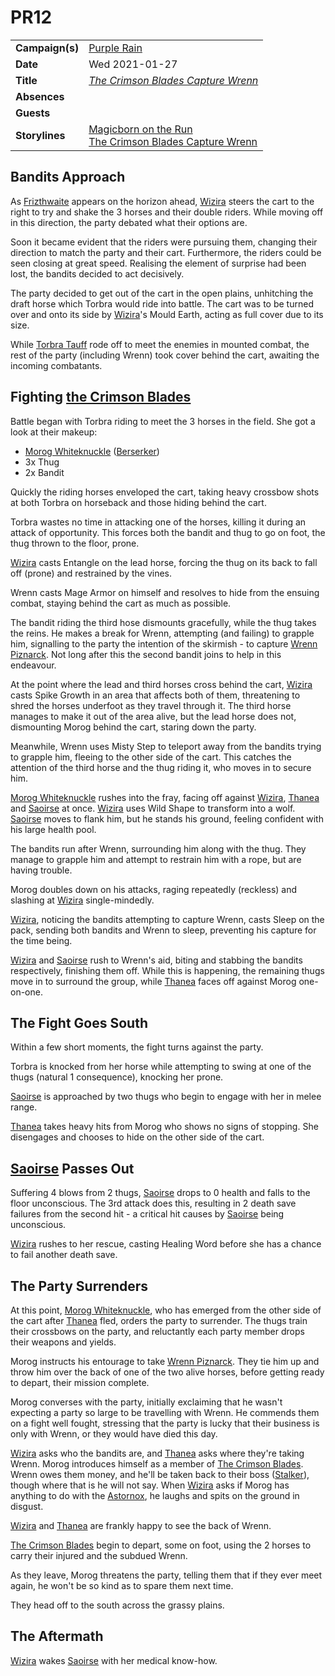 # PR12

|||
| --- | --- |
| **Campaign(s)** | [Purple Rain](../campaigns/purple-rain.md) | session.2
| **Date** | Wed 2021-01-27 |
| **Title** | *[The Crimson Blades Capture Wrenn](../storylines/the-crimson-blades-capture-wrenn.md)* |
| **Absences** | |
| **Guests** | |
| **Storylines** | [Magicborn on the Run](../storylines/ended/magicborn-on-the-run.md)<br>[The Crimson Blades Capture Wrenn](../storylines/the-crimson-blades-capture-wrenn.md) |

## Bandits Approach

As [Frizthwaite](../places/villages/frizthwaite.md) appears on the horizon ahead, [Wizira](../characters/wizira.md) steers the cart to the right to try and shake the 3 horses and their double riders. While moving off in this direction, the party debated what their options are.

Soon it became evident that the riders were pursuing them, changing their direction to match the party and their cart. Furthermore, the riders could be seen closing at great speed. Realising the element of surprise had been lost, the bandits decided to act decisively.

The party decided to get out of the cart in the open plains, unhitching the draft horse which Torbra would ride into battle. The cart was to be turned over and onto its side by [Wizira](../characters/wizira.md)'s Mould Earth, acting as full cover due to its size.

While [Torbra Tauff](../characters/torbra-tauff.md) rode off to meet the enemies in mounted combat, the rest of the party (including Wrenn) took cover behind the cart, awaiting the incoming combatants.

## Fighting [the Crimson Blades](../organisations/the-crimson-blades.md)

Battle began with Torbra riding to meet the 3 horses in the field. She got a look at their makeup:

- [Morog Whiteknuckle](../characters/morog-whiteknuckle.md) ([Berserker]())
- 3x Thug
- 2x Bandit

Quickly the riding horses enveloped the cart, taking heavy crossbow shots at both Torbra on horseback and those hiding behind the cart.

Torbra wastes no time in attacking one of the horses, killing it during an attack of opportunity. This forces both the bandit and thug to go on foot, the thug thrown to the floor, prone.

[Wizira](../characters/wizira.md) casts Entangle on the lead horse, forcing the thug on its back to fall off (prone) and restrained by the vines.

Wrenn casts Mage Armor on himself and resolves to hide from the ensuing combat, staying behind the cart as much as possible.

The bandit riding the third hose dismounts gracefully, while the thug takes the reins. He makes a break for Wrenn, attempting (and failing) to grapple him, signalling to the party the intention of the skirmish - to capture [Wrenn Piznarck](../characters/wrenn-piznarck.md). Not long after this the second bandit joins to help in this endeavour.

At the point where the lead and third horses cross behind the cart, [Wizira](../characters/wizira.md) casts Spike Growth in an area that affects both of them, threatening to shred the horses underfoot as they travel through it. The third horse manages to make it out of the area alive, but the lead horse does not, dismounting Morog behind the cart, staring down the party.

Meanwhile, Wrenn uses Misty Step to teleport away from the bandits trying to grapple him, fleeing to the other side of the cart. This catches the attention of the third horse and the thug riding it, who moves in to secure him.

[Morog Whiteknuckle](../characters/morog-whiteknuckle.md) rushes into the fray, facing off against [Wizira](../characters/wizira.md), [Thanea](../../../astarus/people/thanea.md) and [Saoirse](../../../astarus/people/saoirse.md) at once. [Wizira](../characters/wizira.md) uses Wild Shape to transform into a wolf. [Saoirse](../../../astarus/people/saoirse.md) moves to flank him, but he stands his ground, feeling confident with his large health pool.

The bandits run after Wrenn, surrounding him along with the thug. They manage to grapple him and attempt to restrain him with a rope, but are having trouble.

Morog doubles down on his attacks, raging repeatedly (reckless) and slashing at [Wizira](../characters/wizira.md) single-mindedly.

[Wizira](../characters/wizira.md), noticing the bandits attempting to capture Wrenn, casts Sleep on the pack, sending both bandits and Wrenn to sleep, preventing his capture for the time being.

[Wizira](../characters/wizira.md) and [Saoirse](../../../astarus/people/saoirse.md) rush to Wrenn's aid, biting and stabbing the bandits respectively, finishing them off. While this is happening, the remaining thugs move in to surround the group, while [Thanea](../../../astarus/people/thanea.md) faces off against Morog one-on-one.

## The Fight Goes South

Within a few short moments, the fight turns against the party.

Torbra is knocked from her horse while attempting to swing at one of the thugs (natural 1 consequence), knocking her prone.

[Saoirse](../../../astarus/people/saoirse.md) is approached by two thugs who begin to engage with her in melee range.

[Thanea](../../../astarus/people/thanea.md) takes heavy hits from Morog who shows no signs of stopping. She disengages and chooses to hide on the other side of the cart.

## [Saoirse](../../../astarus/people/saoirse.md) Passes Out

Suffering 4 blows from 2 thugs, [Saoirse](../../../astarus/people/saoirse.md) drops to 0 health and falls to the floor unconscious. The 3rd attack does this, resulting in 2 death save failures from the second hit - a critical hit causes by [Saoirse](../../../astarus/people/saoirse.md) being unconscious.

[Wizira](../characters/wizira.md) rushes to her rescue, casting Healing Word before she has a chance to fail another death save.

## The Party Surrenders

At this point, [Morog Whiteknuckle](../characters/morog-whiteknuckle.md), who has emerged from the other side of the cart after [Thanea](../../../astarus/people/thanea.md) fled, orders the party to surrender. The thugs train their crossbows on the party, and reluctantly each party member drops their weapons and yields.

Morog instructs his entourage to take [Wrenn Piznarck](../characters/wrenn-piznarck.md). They tie him up and throw him over the back of one of the two alive horses, before getting ready to depart, their mission complete.

Morog converses with the party, initially exclaiming that he wasn't expecting a party so large to be travelling with Wrenn. He commends them on a fight well fought, stressing that the party is lucky that their business is only with Wrenn, or they would have died this day.

[Wizira](../characters/wizira.md) asks who the bandits are, and [Thanea](../../../astarus/people/thanea.md) asks where they're taking Wrenn. Morog introduces himself as a member of [The Crimson Blades](../organisations/the-crimson-blades.md). Wrenn owes them money, and he'll be taken back to their boss ([Stalker](../characters/stalker.md)), though where that is he will not say. When [Wizira](../characters/wizira.md) asks if Morog has anything to do with the [Astornox](../organisations/astornox/astornox.md), he laughs and spits on the ground in disgust.

[Wizira](../characters/wizira.md) and [Thanea](../../../astarus/people/thanea.md) are frankly happy to see the back of Wrenn.

[The Crimson Blades](../organisations/the-crimson-blades.md) begin to depart, some on foot, using the 2 horses to carry their injured and the subdued Wrenn.

As they leave, Morog threatens the party, telling them that if they ever meet again, he won't be so kind as to spare them next time.

They head off to the south across the grassy plains.

## The Aftermath

[Wizira](../characters/wizira.md) wakes [Saoirse](../../../astarus/people/saoirse.md) with her medical know-how.
